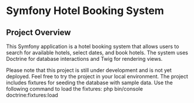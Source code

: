 # Symfony Hotel Booking System

## Project Overview

This Symfony application is a hotel booking system that allows users to search for available hotels, select dates, and book hotels. The system uses Doctrine for database interactions and Twig for rendering views.

Please note that this project is still under development and is not yet deployed. Feel free to try the project in your local environment.
The project includes fixtures for seeding the database with sample data. Use the following command to load the fixtures: php bin/console doctrine:fixtures:load

